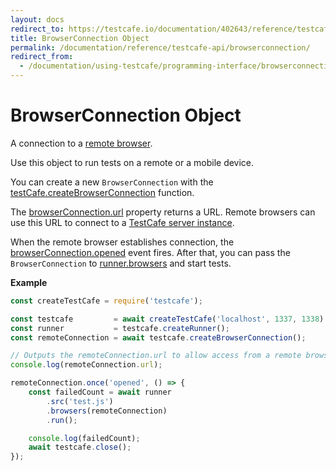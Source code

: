 ```yaml
---
layout: docs
redirect_to: https://testcafe.io/documentation/402643/reference/testcafe-api/browserconnection
title: BrowserConnection Object
permalink: /documentation/reference/testcafe-api/browserconnection/
redirect_from:
  - /documentation/using-testcafe/programming-interface/browserconnection.html
---
```

# BrowserConnection Object

A connection to a [remote browser](../../../guides/concepts/browsers.md#browsers-on-remote-devices).

Use this object to run tests on a remote or a mobile device.

You can create a new `BrowserConnection` with the [testCafe.createBrowserConnection](../testcafe/createbrowserconnection.md) function.

The [browserConnection.url](url.md) property returns a URL. Remote browsers can use this URL to connect to a [TestCafe server instance](../testcafe/README.md).

When the remote browser establishes connection, the [browserConnection.opened](opened.md) event fires. After that, you can pass the `BrowserConnection` to [runner.browsers](../runner/browsers.md) and start tests.

**Example**

```js
const createTestCafe = require('testcafe');

const testcafe         = await createTestCafe('localhost', 1337, 1338)
const runner           = testcafe.createRunner();
const remoteConnection = await testcafe.createBrowserConnection();

// Outputs the remoteConnection.url to allow access from a remote browser.
console.log(remoteConnection.url);

remoteConnection.once('opened', () => {
    const failedCount = await runner
        .src('test.js')
        .browsers(remoteConnection)
        .run();

    console.log(failedCount);
    await testcafe.close();
});
```
